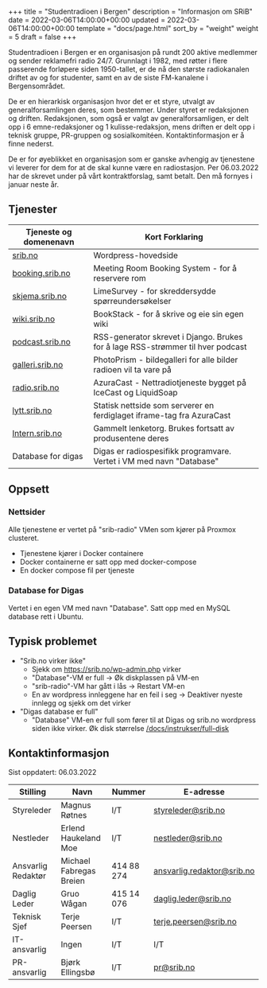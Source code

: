 +++
title = "Studentradioen i Bergen"
description = "Informasjon om SRiB"
date = 2022-03-06T14:00:00+00:00
updated = 2022-03-06T14:00:00+00:00
template = "docs/page.html"
sort_by = "weight"
weight = 5
draft = false
+++

Studentradioen i Bergen er en organisasjon på rundt 200 aktive medlemmer og
sender reklamefri radio 24/7. Grunnlagt i 1982, med røtter i flere passerende
forløpere siden 1950-tallet, er de nå den største radiokanalen driftet av og for
studenter, samt en av de siste FM-kanalene i Bergensområdet.

De er en hierarkisk organisasjon hvor det er et styre, utvalgt av
generalforsamlingen deres, som bestemmer. Under styret er redaksjonen og
driften. Redaksjonen, som også er valgt av generalforsamligen, er delt opp i 6
emne-redaksjoner og 1 kulisse-redaksjon, mens driften er delt opp i teknisk
gruppe, PR-gruppen og sosialkomitéen. Kontaktinformasjon er å finne nederst.

De er for øyeblikket en organisasjon som er ganske avhengig av tjenestene vi
leverer for dem for at de skal kunne være en radiostasjon. Per 06.03.2022 har de
skrevet under på vårt kontraktforslag, samt betalt. Den må fornyes i januar
neste år.

## Tjenester

| Tjeneste og domenenavn             | Kort Forklaring                                                                 |
| ---------------------------------- | ------------------------------------------------------------------------------- |
| [srib.no](srib.no)                 | Wordpress-hovedside                                                             |
| [booking.srib.no](booking.srib.no) | Meeting Room Booking System - for å reservere rom                               |
| [skjema.srib.no](skjema.srib.no)   | LimeSurvey - for skreddersydde spørreundersøkelser                              |
| [wiki.srib.no](wiki.srib.no)       | BookStack - for å skrive og eie sin egen wiki                                   |
| [podcast.srib.no](podcast.srib.no) | RSS-generator skrevet i Django. Brukes for å lage RSS-strømmer til hver podcast |
| [galleri.srib.no](galleri.srib.no) | PhotoPrism - bildegalleri for alle bilder radioen vil ta vare på                |
| [radio.srib.no](radio.srib.no)     | AzuraCast - Nettradiotjeneste bygget på IceCast og LiquidSoap                   |
| [lytt.srib.no](lytt.srib.no)       | Statisk nettside som serverer en ferdiglaget iframe-tag fra AzuraCast           |
| [Intern.srib.no](intern.srib.no)   | Gammelt lenketorg. Brukes fortsatt av produsentene deres                        |
| Database for digas                 | Digas er radiospesifikk programvare. Vertet i VM med navn "Database"            |

## Oppsett

### Nettsider

Alle tjenestene er vertet på "srib-radio" VMen som kjører på Proxmox clusteret.

- Tjenestene kjører i Docker containere
- Docker containerne er satt opp med docker-compose
- En docker compose fil per tjeneste

### Database for Digas

Vertet i en egen VM med navn "Database". Satt opp med en MySQL database rett i
Ubuntu.

## Typisk problemet

- "Srib.no virker ikke"
  - Sjekk om https://srib.no/wp-admin.php virker
  - "Database"-VM er full -> Øk diskplassen på VM-en
  - "srib-radio"-VM har gått i lås -> Restart VM-en
  - En av wordpress innleggene har en feil i seg -> Deaktiver nyeste innlegg og
    sjekk om det virker
- "Digas database er full"
  - "Database" VM-en er full som fører til at Digas og srib.no wordpress siden
    ikke virker. Øk disk størrelse
    [/docs/instrukser/full-disk](/docs/instrukser/full-disk/)

## Kontaktinformasjon

Sist oppdatert: 06.03.2022

| Stilling           | Navn                    | Nummer     | E-adresse                  |
| ------------------ | ----------------------- | ---------- | -------------------------- |
| Styreleder         | Magnus Røtnes           | I/T        | styreleder@srib.no         |
| Nestleder          | Erlend Haukeland Moe    | I/T        | nestleder@srib.no          |
| Ansvarlig Redaktør | Michael Fabregas Breien | 414 88 274 | ansvarlig.redaktor@srib.no |
| Daglig Leder       | Gruo Wågan              | 415 14 076 | daglig.leder@srib.no       |
| Teknisk Sjef       | Terje Peersen           | I/T        | terje.peersen@srib.no      |
| IT-ansvarlig       | Ingen                   | I/T        | I/T                        |
| PR-ansvarlig       | Bjørk Ellingsbø         | I/T        | pr@srib.no                 |
